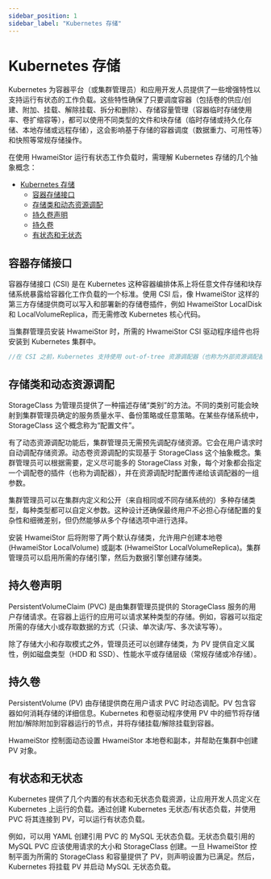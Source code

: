 ```yaml
---
sidebar_position: 1
sidebar_label: "Kubernetes 存储"
---
```


# Kubernetes 存储

Kubernetes 为容器平台（或集群管理员）和应用开发人员提供了一些增强特性以支持运行有状态的工作负载。这些特性确保了只要调度容器（包括卷的供应/创建、附加、挂载、解除挂载、拆分和删除）、存储容量管理（容器临时存储使用率、卷扩缩容等），都可以使用不同类型的文件和块存储（临时存储或持久化存储、本地存储或远程存储），这会影响基于存储的容器调度（数据重力、可用性等）和快照等常规存储操作。

在使用 HwameiStor 运行有状态工作负载时，需理解 Kubernetes 存储的几个抽象概念：

- [Kubernetes 存储](#kubernetes-存储)
  - [容器存储接口](#容器存储接口)
  - [存储类和动态资源调配](#存储类和动态资源调配)
  - [持久卷声明](#持久卷声明)
  - [持久卷](#持久卷)
  - [有状态和无状态](#有状态和无状态)

## 容器存储接口

容器存储接口 (CSI) 是在 Kubernetes 这种容器编排体系上将任意文件存储和块存储系统暴露给容器化工作负载的一个标准。使用 CSI 后，像 HwameiStor 这样的第三方存储提供商可以写入和部署新的存储卷插件，例如 HwameiStor LocalDisk 和 LocalVolumeReplica，而无需修改 Kubernetes 核心代码。

当集群管理员安装 HwameiStor 时，所需的 HwameiStor CSI 驱动程序组件也将安装到 Kubernetes 集群中。

```csharp
//在 CSI 之前，Kubernetes 支持使用 out-of-tree 资源调配器（也称为外部资源调配器）添加新的存储提供商。Kubernetes 树状卷 (in-tree) 早于外部资源调配器。而 Kubernetes 社区也在努力使用基于 CSI 的卷来替代树状卷。)
```

## 存储类和动态资源调配

StorageClass 为管理员提供了一种描述存储“类别”的方法。不同的类别可能会映射到集群管理员确定的服务质量水平、备份策略或任意策略。在某些存储系统中，StorageClass 这个概念称为“配置文件”。

有了动态资源调配功能后，集群管理员无需预先调配存储资源。它会在用户请求时自动调配存储资源。动态卷资源调配的实现基于 StorageClass 这个抽象概念。集群管理员可以根据需要，定义尽可能多的 StorageClass 对象，每个对象都会指定一个调配卷的插件（也称为调配器），并在资源调配时配置传递给该调配器的一组参数。

集群管理员可以在集群内定义和公开（来自相同或不同存储系统的）多种存储类型，每种类型都可以自定义参数。这种设计还确保最终用户不必担心存储配置的复杂性和细微差别，但仍然能够从多个存储选项中进行选择。

安装 HwameiStor 后将附带了两个默认存储类，允许用户创建本地卷 (HwameiStor LocalVolume) 或副本 (HwameiStor LocalVolumeReplica)。集群管理员可以启用所需的存储引擎，然后为数据引擎创建存储类。

## 持久卷声明

PersistentVolumeClaim (PVC) 是由集群管理员提供的 StorageClass 服务的用户存储请求。在容器上运行的应用可以请求某种类型的存储。例如，容器可以指定所需的存储大小或存取数据的方式（只读、单次读/写、多次读写等）。

除了存储大小和存取模式之外，管理员还可以创建存储类，为 PV 提供自定义属性，例如磁盘类型（HDD 和 SSD）、性能水平或存储层级（常规存储或冷存储）。

## 持久卷

PersistentVolume (PV) 由存储提供商在用户请求 PVC 时动态调配。PV 包含容器如何消耗存储的详细信息。Kubernetes 和卷驱动程序使用 PV 中的细节将存储附加/解除附加到容器运行的节点，并将存储挂载/解除挂载到容器。

HwameiStor 控制面动态设置 HwameiStor 本地卷和副本，并帮助在集群中创建 PV 对象。

## 有状态和无状态

Kubernetes 提供了几个内置的有状态和无状态负载资源，让应用开发人员定义在 Kubernetes 上运行的负载。通过创建 Kubernetes 无状态/有状态负载，并使用 PVC 将其连接到 PV，可以运行有状态负载。

例如，可以用 YAML 创建引用 PVC 的 MySQL 无状态负载。无状态负载引用的 MySQL PVC 应该使用请求的大小和 StorageClass 创建。一旦 HwameiStor 控制平面为所需的 StorageClass 和容量提供了 PV，则声明设置为已满足。然后，Kubernetes 将挂载 PV 并启动 MySQL 无状态负载。
